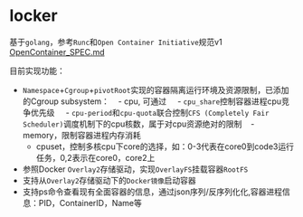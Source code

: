 # locker
基于`golang`，参考`Runc`和`Open Container Initiative`规范v1 [OpenContainer_SPEC.md](https://github.com/peerless1230/locker/blob/master/OpenContainer_SPEC.md)

目前实现功能：
- `Namespace`+`Cgroup`+`pivotRoot`实现的容器隔离运行环境及资源限制，已添加的Cgroup subsystem：
    - cpu, 可通过
        - `cpu_share`控制容器进程cpu竞争优先级
        - `cpu-period`和`cpu-quota`联合控制`CFS (Completely Fair Scheduler)`调度机制下的cpu核数，属于对cpu资源绝对的限制
    - memory，限制容器进程内存消耗
    - cpuset，控制多核cpu下core的选择，如：0-3代表在core0到code3运行任务，0,2表示在core0，core2上
- 参照Docker `Overlay2`存储驱动，实现`OverlayFS`挂载容器`RootFS`
- 支持从`Overlay2`存储驱动下的`Docker镜像`启动容器
- 支持ps命令查看现有全面容器的信息，通过json序列/反序列化化,容器进程信息：PID，ContainerID，Name等
